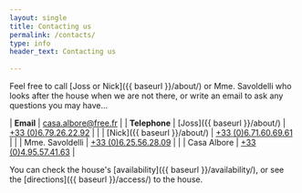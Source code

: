 ```yaml
---
layout: single
title: Contacting us
permalink: /contacts/
type: info
header_text: Contacting us
  
---
```


Feel free to call [Joss or Nick]({{ baseurl }}/about/) or Mme. Savoldelli who looks
after the house when we are not there, or write an email to ask any
questions you may have...

| **Email** | [casa.albore@free.fr](mailto:casa.albore@free.fr) |
| **Telephone**    |  [Joss]({{ baseurl }}/about/)   | [+33 (0)6.79.26.22.92](tel:+33679262292) |
|                             |  [Nick]({{ baseurl }}/about/)  | [+33 (0)6.71.60.69.61](tel:+33671606961) |
|                             |  Mme. Savoldelli  |  [+33 (0)6.25.56.28.09](tel:+33625562809) |
|                             | Casa Albore |  [+33 (0)4.95.57.41.63](tel:+33495574163) |

You can check the house's [availability]({{ baseurl }}/availability/), or see the
[directions]({{ baseurl }}/access/) to the house.

